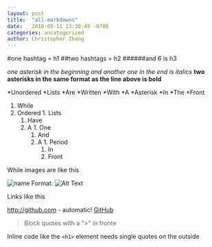 ```yaml
---
layout: post
title:  "all-markdowns"
date:   2018-05-11 13:30:49 -0700
categories: uncategorized
author: Christopher Zhang
---
```


#one hashtag = h1
##two hashtags = h2
######and 6 is h3

*one asterisk in the beginning and another one in the end is italics*
**two asterisks in the same format as the line above is bold**

*Unordered
  *Lists
    *Are
     *Written
       *With
          *A
           *Asterisk
             *In
                *The
                  *Front

1. While
  1. Ordered
    1. Lists
      1. Have
        1. A
          1. One
            1. And
              1. A
                1. Period
                  1. In
                    1. Front
                    
While images are like this

![name](/images/logo.png)
Format: ![Alt Text](url)

Links like this

http://github.com - automatic!
[GitHub](http://github.com)

>Block quotes with a ">" in fronte

Inline code like the `<h1>` element needs single quotes on the outside

